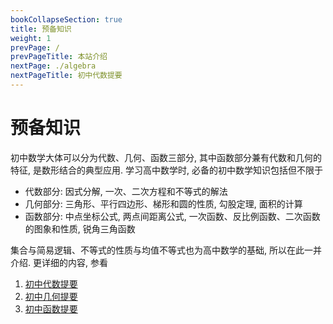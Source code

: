 ```yaml
---
bookCollapseSection: true
title: 预备知识
weight: 1
prevPage: /
prevPageTitle: 本站介绍
nextPage: ./algebra
nextPageTitle: 初中代数提要
---
```


# 预备知识

初中数学大体可以分为代数、几何、函数三部分, 其中函数部分兼有代数和几何的特征, 是数形结合的典型应用. 学习高中数学时, 必备的初中数学知识包括但不限于

- 代数部分: 因式分解, 一次、二次方程和不等式的解法
- 几何部分: 三角形、平行四边形、梯形和圆的性质, 勾股定理, 面积的计算
- 函数部分: 中点坐标公式, 两点间距离公式, 一次函数、反比例函数、二次函数的图象和性质, 锐角三角函数

集合与简易逻辑、不等式的性质与均值不等式也为高中数学的基础, 所以在此一并介绍. 更详细的内容, 参看

1. [初中代数提要](./ms-algebra)
2. [初中几何提要](./ms-geometry)
3. [初中函数提要](./ms-function)
<!-- 4. [集合与简易逻辑](./set-logic) -->
  